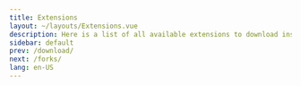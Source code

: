 ```yaml
---
title: Extensions
layout: ~/layouts/Extensions.vue
description: Here is a list of all available extensions to download inside the app.
sidebar: default
prev: /download/
next: /forks/
lang: en-US
---
```

